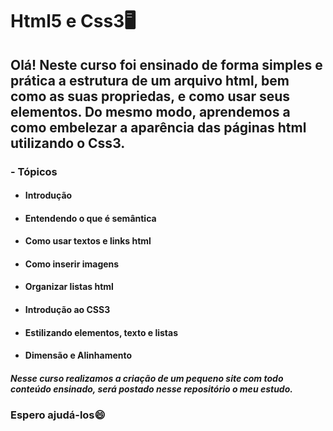# Html5 e Css3:desktop_computer:

## Olá! Neste curso foi ensinado de forma simples e prática a estrutura de um arquivo html, bem como as suas propriedas, e como usar seus elementos. Do mesmo modo, aprendemos a como embelezar a aparência das páginas html utilizando o Css3.



### - Tópicos

- #### Introdução

- #### Entendendo o que é semântica

- #### Como usar textos e links html

- #### Como inserir imagens

- #### Organizar listas html

- #### Introdução ao CSS3

- #### Estilizando elementos, texto e listas

- #### Dimensão e Alinhamento



##### Nesse curso realizamos a criação de um pequeno site com todo conteúdo ensinado, será postado nesse repositório o meu estudo.



### Espero ajudá-los:smile:

